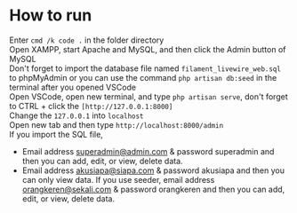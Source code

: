# How to run
Enter ```cmd /k code .``` in the folder directory<br>
Open XAMPP, start Apache and MySQL, and then click the Admin button of MySQL<br>
Don't forget to import the database file named ```filament_livewire_web.sql``` to phpMyAdmin or you can use the command ```php artisan db:seed``` in the terminal after you opened VSCode<br>
Open VSCode, open new terminal, and type ```php artisan serve```, don't forget to CTRL + click the ```[http://127.0.0.1:8000]```<br>
Change the ```127.0.0.1``` into ```localhost```<br>
Open new tab and then type ```http://localhost:8000/admin```<br>
If you import the SQL file, 
- Email address superadmin@admin.com & password superadmin and then you can add, edit, or view, delete data.
- Email address akusiapa@siapa.com & password akusiapa and then you can only view data.
If you use seeder, email address orangkeren@sekali.com & password orangkeren and then you can add, edit, or view, delete data.
